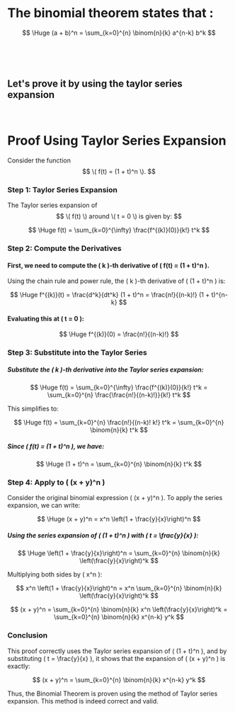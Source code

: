 # The binomial theorem states that :


$$
\Huge (a + b)^n = \sum_{k=0}^{n} \binom{n}{k} a^{n-k} b^k
$$

<br><br><br>

## Let's prove it by using the taylor series expansion

<br>

# Proof Using Taylor Series Expansion

Consider the function $$ \( f(t) = (1 + t)^n \). $$

### Step 1: Taylor Series Expansion

The Taylor series expansion of $$ \( f(t) \) around \( t = 0 \) is given by: $$

$$
\Huge f(t) = \sum_{k=0}^{\infty} \frac{f^{(k)}(0)}{k!} t^k
$$

### Step 2: Compute the Derivatives

#### First, we need to compute the \( k \)-th derivative of \( f(t) = (1 + t)^n \).

Using the chain rule and power rule, the \( k \)-th derivative of \( (1 + t)^n \) is:

$$
\Huge f^{(k)}(t) = \frac{d^k}{dt^k} (1 + t)^n = \frac{n!}{(n-k)!} (1 + t)^{n-k}
$$

#### Evaluating this at \( t = 0 \):

$$
\Huge f^{(k)}(0) = \frac{n!}{(n-k)!}
$$

### Step 3: Substitute into the Taylor Series

##### Substitute the \( k \)-th derivative into the Taylor series expansion:

$$
\Huge f(t) = \sum_{k=0}^{\infty} \frac{f^{(k)}(0)}{k!} t^k = \sum_{k=0}^{n} \frac{\frac{n!}{(n-k)!}}{k!} t^k
$$

This simplifies to:

$$
\Huge f(t) = \sum_{k=0}^{n} \frac{n!}{(n-k)! k!} t^k = \sum_{k=0}^{n} \binom{n}{k} t^k
$$

##### Since \( f(t) = (1 + t)^n \), we have:

$$
\Huge (1 + t)^n = \sum_{k=0}^{n} \binom{n}{k} t^k
$$

### Step 4: Apply to \( (x + y)^n \)

Consider the original binomial expression \( (x + y)^n \). To apply the series expansion, we can write:

$$
\Huge (x + y)^n = x^n \left(1 + \frac{y}{x}\right)^n
$$

##### Using the series expansion of \( (1 + t)^n \) with \( t = \frac{y}{x} \):

$$
\Huge \left(1 + \frac{y}{x}\right)^n = \sum_{k=0}^{n} \binom{n}{k} \left(\frac{y}{x}\right)^k
$$

Multiplying both sides by \( x^n \):

$$
x^n \left(1 + \frac{y}{x}\right)^n = x^n \sum_{k=0}^{n} \binom{n}{k} \left(\frac{y}{x}\right)^k
$$

$$
(x + y)^n = \sum_{k=0}^{n} \binom{n}{k} x^n \left(\frac{y}{x}\right)^k = \sum_{k=0}^{n} \binom{n}{k} x^{n-k} y^k
$$

### Conclusion

This proof correctly uses the Taylor series expansion of \( (1 + t)^n \), and by substituting \( t = \frac{y}{x} \), it shows that the expansion of \( (x + y)^n \) is exactly:

$$
(x + y)^n = \sum_{k=0}^{n} \binom{n}{k} x^{n-k} y^k
$$

Thus, the Binomial Theorem is proven using the method of Taylor series expansion. This method is indeed correct and valid.
